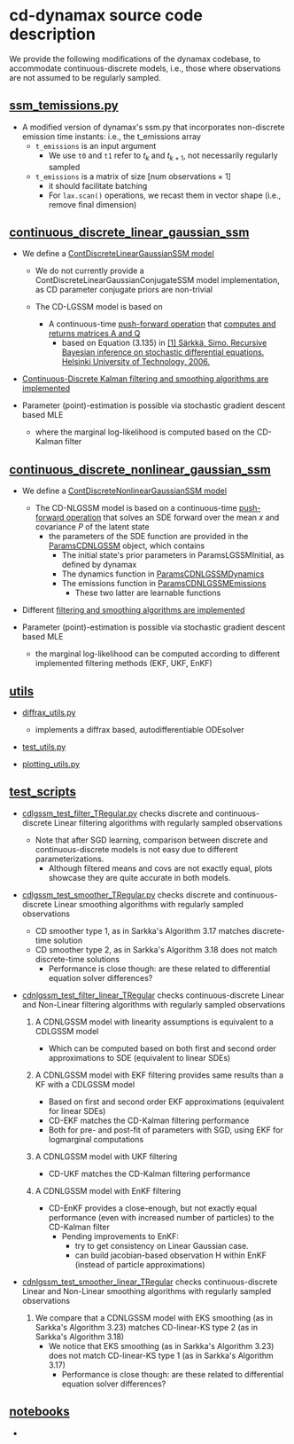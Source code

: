 # cd-dynamax source code description

We provide the following modifications of the dynamax codebase, to accommodate continuous-discrete models, i.e., those where observations are not assumed to be regularly sampled.

## [ssm_temissions.py](./ssm_temissions.py)

- A modified version of dynamax's ssm.py that incorporates non-discrete emission time instants: i.e., the t_emissions array
    - `t_emissions` is an input argument
        - We use `t0` and `t1` refer to $t_k$ and $t_{k+1}$, not necessarily regularly sampled
    - `t_emissions` is a matrix of size $[\textrm{num observations} \times 1]$
        - it should facilitate batching
        - For `lax.scan()` operations, we recast them in vector shape (i.e., remove final dimension)
  
## [continuous_discrete_linear_gaussian_ssm](./continuous_discrete_linear_gaussian_ssm)

- We define a [ContDiscreteLinearGaussianSSM model](./continuous_discrete_linear_gaussian_ssm/models.py#L39)
    - We do not currently provide a ContDiscreteLinearGaussianConjugateSSM model implementation, as CD parameter conjugate priors are non-trivial
    
    - The CD-LGSSM model is based on
        - A continuous-time [push-forward operation](./continuous_discrete_linear_gaussian_ssm/inference.py#L77) that [computes and returns matrices A and Q](./continuous_discrete_linear_gaussian_ssm/models.py#L213)
            - based on Equation (3.135) in [[1] Särkkä, Simo. Recursive Bayesian inference on stochastic differential equations. Helsinki University of Technology, 2006.](https://aaltodoc.aalto.fi/items/cc45c44e-ff66-4907-bfff-03293391fe1d)
    
- [Continuous-Discrete Kalman filtering and smoothing algorithms are implemented](./continuous_discrete_linear_gaussian_ssm/README.md)

- Parameter (point)-estimation is possible via stochastic gradient descent based MLE  
    - where the marginal log-likelihood is computed based on the CD-Kalman filter

## [continuous_discrete_nonlinear_gaussian_ssm](./continuous_discrete_nonlinear_gaussian_ssm)

- We define a [ContDiscreteNonlinearGaussianSSM model](./continuous_discrete_nonlinear_gaussian_ssm/models.py#L112)
    
    - The CD-NLGSSM model is based on a continuous-time [push-forward operation](./continuous_discrete_nonlinear_gaussian_ssm/models.py#L50) that solves an SDE forward over the mean $x$ and covariance $P$ of the latent state
        - the parameters of the SDE function are provided in the [ParamsCDNLGSSM](./continuous_discrete_nonlinear_gaussian_ssm/cdnlgssm_utils.py#L161) object, which contains
            - The initial state's prior parameters in ParamsLGSSMInitial, as defined by dynamax
            - The dynamics function in [ParamsCDNLGSSMDynamics](./continuous_discrete_nonlinear_gaussian_ssm/cdnlgssm_utils.py#L58)
            - The emissions function in [ParamsCDNLGSSMEmissions](./continuous_discrete_nonlinear_gaussian_ssm/cdnlgssm_utils.py#L133)
                - These two latter are learnable functions            
    
- Different [filtering and smoothing algorithms are implemented](./continuous_discrete_nonlinear_gaussian_ssm/README.md)

- Parameter (point)-estimation is possible via stochastic gradient descent based MLE
    - the marginal log-likelihood can be computed according to different implemented filtering methods (EKF, UKF, EnKF)

## [utils](./utils)

- [diffrax_utils.py](./utils/diffrax_utils.py)
    - implements a diffrax based, autodifferentiable ODEsolver
    
- [test_utils.py](./utils/test_utils.py)

- [plotting_utils.py](./utils/plotting_utils.py)

## [test_scripts](./test_scripts)

- [cdlgssm_test_filter_TRegular.py](./test_scripts/cdlgssm_test_filter_TRegular.py) checks discrete and continuous-discrete Linear filtering algorithms with regularly sampled observations
    - Note that after SGD learning, comparison between discrete and continuous-discrete models is not easy due to different parameterizations.
        - Although filtered means and covs are not exactly equal, plots showcase they are quite accurate in both models.

- [cdlgssm_test_smoother_TRegular.py](./test_scripts/cdlgssm_test_smoother_TRegular.py) checks discrete and continuous-discrete Linear smoothing algorithms with regularly sampled observations
    - CD smoother type 1, as in Sarkka's Algorithm 3.17 matches discrete-time solution
    - CD smoother type 2, as in Sarkka's Algorithm 3.18 does not match discrete-time solutions
        - Performance is close though: are these related to differential equation solver differences?

- [cdnlgssm_test_filter_linear_TRegular](./src/cdnlgssm_test_filter_linear_TRegular.py) checks continuous-discrete Linear and Non-Linear filtering algorithms with regularly sampled observations
    1. A CDNLGSSM model with linearity assumptions is equivalent to a CDLGSSM model
        - Which can be computed based on both first and second order approximations to SDE (equivalent to linear SDEs)

    2. A CDNLGSSM model with EKF filtering provides same results than a KF with a CDLGSSM model
        - Based on first and second order EKF approximations (equivalent for linear SDEs)
        - CD-EKF matches the CD-Kalman filtering performance
        - Both for pre- and post-fit of parameters with SGD, using EKF for logmarginal computations
    
    3. A CDNLGSSM model with UKF filtering
        - CD-UKF matches the CD-Kalman filtering performance
        
    4. A CDNLGSSM model with EnKF filtering 
        - CD-EnKF provides a close-enough, but not exactly equal performance (even with increased number of particles) to the CD-Kalman filter
            - Pending improvements to EnKF:
                - try to get consistency on Linear Gaussian case.
                - can build jacobian-based observation H within EnKF (instead of particle approximations)

- [cdnlgssm_test_smoother_linear_TRegular](./src/cdnlgssm_test_smoother_linear_TRegular.py) checks continuous-discrete Linear and Non-Linear smoothing algorithms with regularly sampled observations
    1. We compare that a CDNLGSSM model with EKS smoothing (as in Sarkka's Algorithm 3.23) matches CD-linear-KS type 2 (as in Sarkka's Algorithm 3.18)
        - We notice that EKS smoothing (as in Sarkka's Algorithm 3.23) does not match CD-linear-KS type 1 (as in Sarkka's Algorithm 3.17)
            - Performance is close though: are these related to differential equation solver differences?

## [notebooks](./notebooks)

- 

